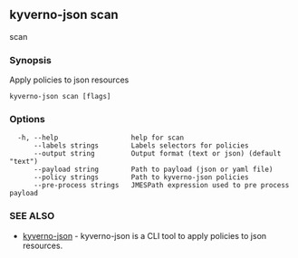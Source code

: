 ## kyverno-json scan

scan

### Synopsis

Apply policies to json resources

```
kyverno-json scan [flags]
```

### Options

```
  -h, --help                  help for scan
      --labels strings        Labels selectors for policies
      --output string         Output format (text or json) (default "text")
      --payload string        Path to payload (json or yaml file)
      --policy strings        Path to kyverno-json policies
      --pre-process strings   JMESPath expression used to pre process payload
```

### SEE ALSO

* [kyverno-json](kyverno-json.md)	 - kyverno-json is a CLI tool to apply policies to json resources.

